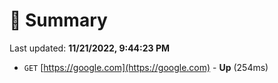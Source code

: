 # 📖 Summary
Last updated: **11/21/2022, 9:44:23 PM**

- `GET` [https://google.com](https://google.com) - **Up** (254ms)
